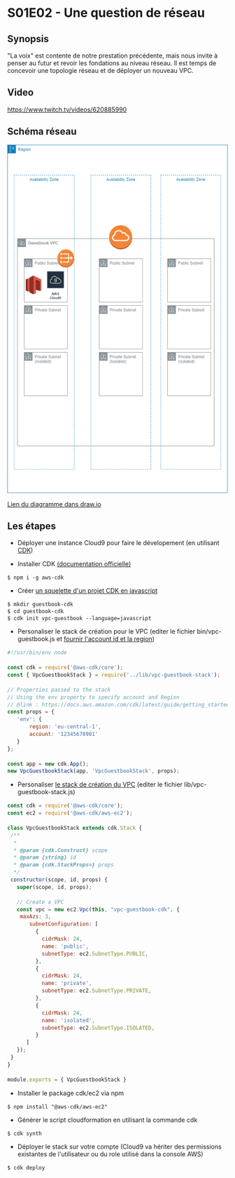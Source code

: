 # S01E02 - Une question de réseau 

## Synopsis
"La voix" est contente de notre prestation précédente, mais nous invite à penser au futur et revoir les fondations au niveau réseau. Il est temps de concevoir une topologie réseau et de déployer un nouveau VPC.

## Video
https://www.twitch.tv/videos/620885990

## Schéma réseau

![VPC Design](https://github.com/alfallouji/LIVE-CODING/blob/master/episodes/assets/vpc_design.png)

[Lien du diagramme dans draw.io](https://www.draw.io/?lightbox=1&highlight=0000ff&edit=_blank&layers=1&nav=1&title=VPC%20Design#R7Zpdb%2BI4FIZ%2FDdLuRVES5%2FMSaOmMNLtbDdKMtDfIJCZYdeIoMR%2BdX7%2FHxIHEDtuOVGZghhaV%2BLWxnXOe42PcDNAk2z2WuFj9xRPCBo6V7AbofuA4kR3CXym8KMG1ayEtaVJLLWFGvxElWkpd04RUnYaCcyZo0RVjnuckFh0NlyXfdpstOeuOWuCUGMIsxsxUv9JErGo19Kyj%2FoHQdNWMbFuqJsNNYyVUK5zwbUtCDwM0KTkX9VW2mxAmbdfYpf7c9ETtYWIlycVbPvCZj6NSjEq8Rv8s0N%2BBu8PPd17dywaztbrhzySlPFdTFi%2BNHQpOc7G3pTeGFww1sQYe1Exkaeh4mqCXg65gmyXZR1fQy0FXsPXubW18W59gSzBKne4tbXyrNUF4oTFfC0ZzMjlQZ4GYljih4I0JZ7wELec5WG%2B8EhmDkg2X2xUVZFbgWFp1CwED2pLnQnFvO01ZGV72CtwU8jrbpTLChnhbucO05OtiP%2BRHIL%2B3dl7WnoQeRMmfSTOrgYNsN3gYj%2BRYlDFtthtSCgr8jxhNZceCy3GwKjGyFLJHuAWap5%2F2pXtkqWn3DZHgakUSdS8mswpjOSrZtSTF8CPhGRHlCzRpapt4UgtKoIrbY3T6vtJW7ci0XKVitSSkh76PUQMXKnC%2BI4h8I4hGG0wZXlBGhZz6v9K0ekT12P60ow5WtE%2B6SOfmlEPewwdu1we2bzrBDnucEIbn8kHwu%2FkABRfng%2FB384EXXpwPIsMHA8dncs1ewEUqLx7XpBILzp%2Bh3ZenSVMPwx2aGE66hny3KeI%2BdsIgsiP%2FrMnuMMS7JzuvCxjyTMC8qAcw3zkXYM3GvEXY03rBaAzabL3IibhKeKp66r8aP1qScO2eBQr17ZbQ2fixb%2FxcDT8o8i6OH%2BfGz9Xw41uXt%2F4gk5%2BSbrAgLYB8nElD5ouquNbd0K8JlJ7QvJ4N0Y8Gyr0Bdb1AQYYbWu0f%2F%2BL4Ms9ob3xdDV96BrwEoMzzShMo64%2BPFWegJX%2FeaLoYmvT050c%2Fnybz5PVG03XQpOc%2B%2B%2BLYMk%2BUb2xdB1t63rsEmvrOxt8CTMc2jeE%2F4QVhT7yiYv9P1vsFF4Jnr3omBpOSsotbDzpoSGU7AGOeAtpb%2FKJhAL6beqGH%2FNNAv4MXXad7%2FoN6vr%2F7kenEwDmTD5tj7evw4aaI5zn%2BuS50tC0DCh3DhV5PHHruuVxoHgAbLmysSbP94zltQ%2Fe75lWPMlkxxvGzXHTzpOWD5f4HmuwHG1XFERrcFJZ0J%2BEZq%2Fncr4SQzx%2BNpCWcaZzkzpDCAr%2BkeULKYQwjOtMECwxvUq%2FgHWf4G8%2FvgIu7SpA8pkyq%2B8eFpjPBS%2Bh4PgdmoU7M7wmjcEsv89HX2bypfawpurOdcFjk6XtsJ33teK7ny0kQ9oR3eC42zMNdsAAIE8bXSfS2UNdSHPxO5RROxZiRdg9AaMF66OhNa0lGk4T1ZeoDkv%2B3nLy2A2nus9mB2MdsLzP9qf1IUfJkHYt6MzIuenclcW3q91l8UNgFzA3MxccxAYu%2Bfw8AxeOzdPu61gOJ6OE%2F)


## Les étapes

 * Déployer une instance Cloud9 pour faire le dévelopement (en utilisant [CDK](https://aws.amazon.com/cdk/))
 
 * Installer CDK [(documentation officielle)](https://docs.aws.amazon.com/cdk/latest/guide/getting_started.html#getting_started_install)
 
 ```console
 $ npm i -g aws-cdk
```

 * Créer [un squelette d'un projet CDK en javascript](https://docs.aws.amazon.com/cdk/latest/guide/work-with-cdk-javascript.html#javascript-newproject)
 
 ```console 
 $ mkdir guestbook-cdk
 $ cd guestbook-cdk
 $ cdk init vpc-guestbook --language=javascript
```

* Personaliser le stack de création pour le VPC (editer le fichier bin/vpc-guestbook.js et [fournir l'account id et la region](https://docs.aws.amazon.com/cdk/latest/guide/getting_started.html#getting_started_credentials_prop))
 
 ```javascript 
 #!/usr/bin/env node

const cdk = require('@aws-cdk/core');
const { VpcGuestbookStack } = require('../lib/vpc-guestbook-stack');

// Properties passed to the stack
// Using the env property to specify account and Region
// @link : https://docs.aws.amazon.com/cdk/latest/guide/getting_started.html#getting_started_credentials_prop
const props = {
    'env': {
        region: 'eu-central-1',
        account: '12345678901'
    }
};

const app = new cdk.App();
new VpcGuestbookStack(app, 'VpcGuestbookStack', props);

```

 * Personaliser [le stack de création du VPC](https://docs.aws.amazon.com/cdk/api/latest/docs/@aws-cdk_aws-ec2.Vpc.html#subnetconfiguration) (editer le fichier lib/vpc-guestbook-stack.js)
 
 ```javascript 
const cdk = require('@aws-cdk/core');
const ec2 = require('@aws-cdk/aws-ec2');

class VpcGuestbookStack extends cdk.Stack {
  /**
   *
   * @param {cdk.Construct} scope
   * @param {string} id
   * @param {cdk.StackProps=} props
   */
  constructor(scope, id, props) {
    super(scope, id, props);

    // Create a VPC
    const vpc = new ec2.Vpc(this, "vpc-guestbook-cdk", {
     maxAzs: 3,
    	subnetConfiguration: [
          {
            cidrMask: 24,
            name: 'public',
            subnetType: ec2.SubnetType.PUBLIC,
          },
          {
            cidrMask: 24,
            name: 'private',
            subnetType: ec2.SubnetType.PRIVATE,
          },
          {
            cidrMask: 24,
            name: 'isolated',
            subnetType: ec2.SubnetType.ISOLATED,
          }
       ]
    });
  }
}

module.exports = { VpcGuestbookStack }
```

* Installer le package cdk/ec2 via npm

 ```console 
 $ npm install "@aws-cdk/aws-ec2"
```

* Générer le script cloudformation en utilisant la commande cdk

 ```console 
 $ cdk synth
```

* Déployer le stack sur votre compte (Cloud9 va hériter des permissions existantes de l'utilisateur ou du role utilisé dans la console AWS)

 ```console 
 $ cdk deploy
```
